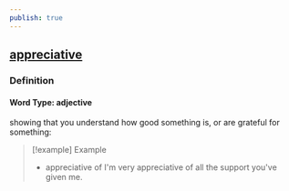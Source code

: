 ```yaml
---
publish: true
---
```


## [appreciative](https://dictionary.cambridge.org/dictionary/english/appreciative)

### Definition
#### Word Type: adjective
showing that you understand how good something is, or are grateful for something:

>[!example] Example
> - appreciative of I'm very appreciative of all the support you've given me.
